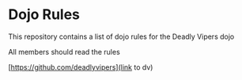 Dojo Rules
==========

This repository contains a list of dojo rules for the Deadly Vipers dojo

All members should read the rules

[https://github.com/deadlyvipers](link to dv)
